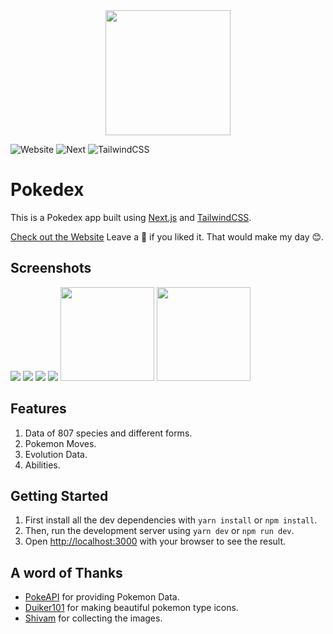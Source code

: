 
<div align="center">
	<img src="https://github.com/drkPrince/dex-next/blob/main/public/pokedex.png?raw=true" width='200'/>
</div>


![Website](https://img.shields.io/badge/Website-Up-green)
![Next](https://img.shields.io/badge/NextJS-10.0.7-blue)
![TailwindCSS](https://img.shields.io/badge/TailwindCSS-2.0.3-blueviolet)



# Pokedex

This is a Pokedex app built using [Next.js](https://nextjs.org/) and [TailwindCSS](http://tailwindcss.com).

[Check out the Website](http://nextdex.vercel.app)
Leave a 🌟 if you liked it. That would make my day 😊.


## Screenshots
<img src="https://github.com/drkPrince/dex-next/blob/main/screenshots/dex.png" />
<img src="https://github.com/drkPrince/dex-next/blob/main/screenshots/charizard.png" />	
<img src="https://github.com/drkPrince/dex-next/blob/main/screenshots/leafeon.png" />
<img src="https://github.com/drkPrince/dex-next/blob/main/screenshots/greninja.png" />
<img src="https://github.com/drkPrince/dex-next/blob/main/screenshots/mobile-dex.png" width='150' />
<img src="https://github.com/drkPrince/dex-next/blob/main/screenshots/oshawatt.png" width='150' />

## Features

1. Data of 807 species and different forms.
2. Pokemon Moves.
3. Evolution Data.
4. Abilities.


## Getting Started

1. First install all the dev dependencies with `yarn install` or `npm install`.
2. Then, run the development server using `yarn dev` or `npm run dev`.
3. Open [http://localhost:3000](http://localhost:3000) with your browser to see the result.


## A word of Thanks

- [PokeAPI](https://github.com/PokeAPI/pokeapi) for providing Pokemon Data.
- [Duiker101](https://github.com/duiker101/pokemon-type-svg-icons) for making beautiful pokemon type icons.
- [Shivam](https://github.com/HybridShivam/Pokemon) for collecting the images.


